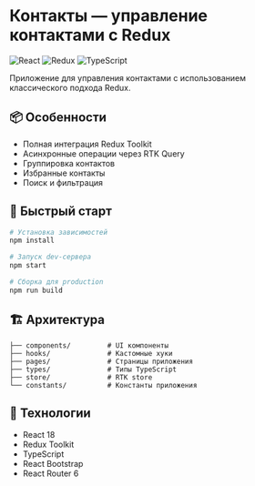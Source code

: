 # Контакты — управление контактами с Redux

![React](https://img.shields.io/badge/React-18.2-blue)
![Redux](https://img.shields.io/badge/Redux-5.0-purple)
![TypeScript](https://img.shields.io/badge/TypeScript-4.9-blue)

Приложение для управления контактами с использованием классического подхода Redux.

## 📦 Особенности

-   Полная интеграция Redux Toolkit
-   Асинхронные операции через RTK Query
-   Группировка контактов
-   Избранные контакты
-   Поиск и фильтрация

## 🚀 Быстрый старт

```bash
# Установка зависимостей
npm install

# Запуск dev-сервера
npm start

# Сборка для production
npm run build
```

## 🏗️ Архитектура

```
├── components/         # UI компоненты
├── hooks/              # Кастомные хуки
├── pages/              # Страницы приложения
├── types/              # Типы TypeScript
├── store/              # RTK store
└── constants/          # Константы приложения
```

## 🔧 Технологии

-   React 18
-   Redux Toolkit
-   TypeScript
-   React Bootstrap
-   React Router 6
